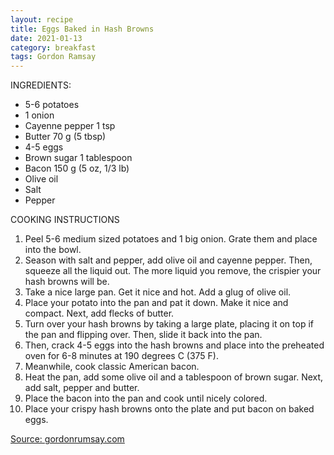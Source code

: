 ```yaml
---
layout: recipe
title: Eggs Baked in Hash Browns
date: 2021-01-13
category: breakfast
tags: Gordon Ramsay
---
```


INGREDIENTS:
* 5-6 potatoes
* 1 onion
* Cayenne pepper 1 tsp
* Butter 70 g (5 tbsp)
* 4-5 eggs
* Brown sugar 1 tablespoon
* Bacon 150 g (5 oz, 1/3 lb)
* Olive oil
* Salt
* Pepper

COOKING INSTRUCTIONS
1. Peel 5-6 medium sized potatoes and 1 big onion. Grate them and place into the bowl. 
1. Season with salt and pepper, add olive oil and cayenne pepper. Then, squeeze all the liquid out. The more liquid you remove, the crispier your hash browns will be.
1. Take a nice large pan. Get it nice and hot. Add a glug of olive oil. 
1. Place your potato into the pan and pat it down. Make it nice and compact. Next, add flecks of butter.
1. Turn over your hash browns by taking a large plate, placing it on top if the pan and flipping over. Then, slide it back into the pan.
1. Then, crack 4-5 eggs into the hash browns and place into the preheated oven for 6-8 minutes at 190 degrees C (375 F).
1. Meanwhile, cook classic American bacon. 
1. Heat the pan, add some olive oil and a tablespoon of brown sugar. Next, add salt, pepper and butter. 
1. Place the bacon into the pan and cook until nicely colored.
1. Place your crispy hash browns onto the plate and put bacon on baked eggs.

[Source: gordonrumsay.com](https://gordonrumsay.com/eggs-baked-in-hash-browns)
